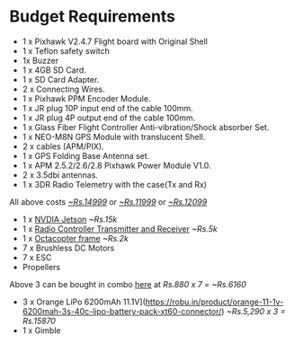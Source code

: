 # Budget Requirements

- 1 x Pixhawk V2.4.7 Flight board with Original Shell
- 1 x Teflon safety switch
- 1x Buzzer
- 1 x 4GB SD Card.
- 1 x SD Card Adapter.
- 2 x Connecting Wires.
- 1 x Pixhawk PPM Encoder Module.
- 1 x JR plug 10P input end of the cable 100mm.
- 1 x JR plug 4P output end of the cable 100mm.
- 1 x Glass Fiber Flight Controller Anti-vibration/Shock absorber Set.
- 1 x NEO-M8N GPS Module with translucent Shell.
- 2 x cables (APM/PIX).
- 1 x GPS Folding Base Antenna set.
- 1 x APM 2.5.2/2.6/2.8 Pixhawk Power Module V1.0.
- 2 x 3.5dbi antennas.
- 1 x 3DR Radio Telemetry with the case(Tx and Rx)

All above costs [*~Rs.14999*](https://robu.in/product/pixhawk-px4-2-4-6-flight-controller-w-shock-absorber-ublox-neo-m8n-gps-gps-folding-antenna-base-set-pixhawk-power-module-433mhz-telemetry-combo-kit/) or [*~Rs.11999*](https://robu.in/product/pixhawk-px4-2-4-6-flight-controller-w-shock-absorber-ublox-neo-m8n-gps-gps-folding-antenna-base-set-pixhawk-power-module-combo-kit/) or [*~Rs.12099*](https://robu.in/product/pixhawk-px4-2-4-8-flight-controller-w-shock-absorber-ublox-neo-m8n-gps-gps-folding-antenna-base-set-pixhawk-power-module-433mhz-telemetry-ppm-encoder-combo-kit/)

- 1 x [NVDIA Jetson](https://www.amazon.in/NVIDIA-945134500000000-Jetson-Nano/dp/B07PZHBDKT/ref=sr_1_1?keywords=jetson+nano&qid=1562167151&s=gateway&sr=8-1) *~Rs.15k*
- 1 x [Radio Controller Transmitter and Receiver](https://robu.in/product/flysky-fs-i6-2-4g-6ch-ppm-rc-transmitter-with-fs-ia6b-receiver/) *~Rs.5k*
- 1 x [Octacopter frame](https://robu.in/product/f550-hexa-rotor-air-frame-kit-550-mm-hexacopter-fram-with-landing-gear-and-integrated-pcb/) *~Rs.2k*
- 7 x Brushless DC Motors
- 7 x ESC
- Propellers

Above 3 can be bought in combo [here](https://robu.in/product/a2212-1400kv-brushless-motor-30a-esc-1045-propeller-set/) at *Rs.880 x 7 = ~Rs.6160*
- 3 x Orange LiPo 6200mAh 11.1V](https://robu.in/product/orange-11-1v-6200mah-3s-40c-lipo-battery-pack-xt60-connector/) *~Rs.5,290 x 3 = Rs.15870*
- 1 x Gimble 
